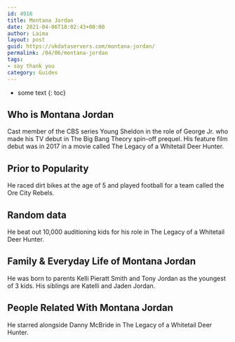 ```yaml
---
id: 4916
title: Montana Jordan
date: 2021-04-06T18:02:43+00:00
author: Laima
layout: post
guid: https://ukdataservers.com/montana-jordan/
permalink: /04/06/montana-jordan
tags:
- say thank you
category: Guides
---
```


* some text
{: toc}


## Who is Montana Jordan
                  
                  
                  
Cast member of the CBS series Young Sheldon in the role of George Jr. who made his TV debut in The Big Bang Theory spin-off prequel. His feature film debut was in 2017 in a movie called The Legacy of a Whitetail Deer Hunter.
                  
              
            
              
            
                
                
                
## Prior to Popularity
                  
                  
                  
He raced dirt bikes at the age of 5 and played football for a team called the Ore City Rebels.
                  
              
            
              
            
                
                
                
## Random data
                  
                  
                  
He beat out 10,000 auditioning kids for his role in The Legacy of a Whitetail Deer Hunter.
                  
              
            
              
            
                
                
                
## Family & Everyday Life of Montana Jordan
                  
                  
                  
He was born to parents Kelli Pieratt Smith and Tony Jordan as the youngest of 3 kids. His siblings are Katelli and Jaden Jordan.
                  
              
            
              
            
                
                
                
## People Related With Montana Jordan
                  
                  
                  
He starred alongside Danny McBride in The Legacy of a Whitetail Deer Hunter.
                  
              
            
              
            
                
              
            
              
              
            
            
              
            
          
          
          